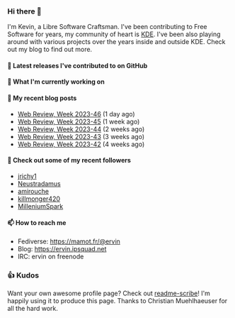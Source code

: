 ### Hi there 👋

I'm Kevin, a Libre Software Craftsman. I've been contributing to Free Software for years,
my community of heart is [KDE](https://kde.org). I've been also playing around with various
projects over the years inside and outside KDE. Check out my blog to find out more.

#### 🔭 Latest releases I've contributed to on GitHub


#### 🌱 What I'm currently working on


#### 📜 My recent blog posts

- [Web Review, Week 2023-46](https://ervin.ipsquad.net/blog/2023/11/17/web-review-week-2023-46/) (1 day ago)
- [Web Review, Week 2023-45](https://ervin.ipsquad.net/blog/2023/11/11/web-review-week-2023-45/) (1 week ago)
- [Web Review, Week 2023-44](https://ervin.ipsquad.net/blog/2023/11/03/web-review-week-2023-44/) (2 weeks ago)
- [Web Review, Week 2023-43](https://ervin.ipsquad.net/blog/2023/10/27/web-review-week-2023-43/) (3 weeks ago)
- [Web Review, Week 2023-42](https://ervin.ipsquad.net/blog/2023/10/20/web-review-week-2023-42/) (4 weeks ago)

#### 👯 Check out some of my recent followers

- [jrichy1](https://github.com/jrichy1)
- [Neustradamus](https://github.com/Neustradamus)
- [amirouche](https://github.com/amirouche)
- [killmonger420](https://github.com/killmonger420)
- [MilleniumSpark](https://github.com/MilleniumSpark)

#### 📫 How to reach me

- Fediverse: https://mamot.fr/@ervin
- Blog: https://ervin.ipsquad.net
- IRC: ervin on freenode

### 👍 Kudos

Want your own awesome profile page? Check out [readme-scribe](https://github.com/muesli/readme-scribe)!
I'm happily using it to produce this page. Thanks to Christian Muehlhaeuser for all the hard work.

